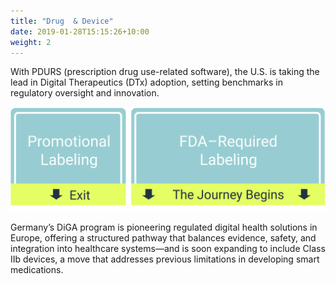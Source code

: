 ```yaml
---
title: "Drug  & Device"
date: 2019-01-28T15:15:26+10:00
weight: 2
---
```


With PDURS (prescription drug use-related software), the U.S. is taking the lead in Digital Therapeutics (DTx) adoption, setting benchmarks in regulatory oversight and innovation.

![Accounting Services](/images/illustrations/fda-required_promotional_labeling.svg)

Germany’s DiGA program is pioneering regulated digital health solutions in Europe, offering a structured pathway that balances evidence, safety, and integration into healthcare systems—and is soon expanding to include Class IIb devices, a move that addresses previous limitations in developing smart medications.
